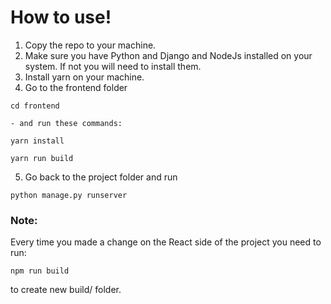 # How to use!
1. Copy the repo to your machine.
2. Make sure you have Python and Django and NodeJs installed on your system. If not you will need to install them.
3. Install yarn on your machine.
4. Go to the frontend folder
```shell
cd frontend
```
    - and run these commands:
```shell
yarn install
```
```shell
yarn run build
```
5. Go back to the project folder and run 
```shell
python manage.py runserver
```

### Note:

Every time you made a change on the React side of the project you need to run:
```shell
npm run build
```
to create new build/ folder.